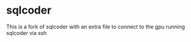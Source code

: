 # sqlcoder
This is a fork of sqlcoder with an extra file to connect to the gpu running sqlcoder via ssh
